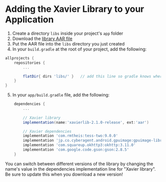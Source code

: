 # Adding the Xavier Library to your Application

1. Create a directory `libs` inside your project's `app` folder
2. Download the [library AAR file](../downloads/v2.1.0/xavierlib-2.1.0-release.aar)
3. Put the AAR file into the `libs` directory you just created
4. In your `build.gradle` at the root of your project, add the following:

```gradle
allprojects {
    repositories {
        ...

        flatDir{ dirs 'libs/' }   // add this line so gradle knows where to find the library
    }
}
```

5. In your `app/build.gradle` file, add the following:

```gradle
    dependencies {
        ...
        
        // Xavier library
        implementation(name:'xavierlib-2.1.0-release', ext:'aar')

        // Xavier dependencies
        implementation 'com.rmtheis:tess-two:9.0.0'
        implementation 'jp.co.cyberagent.android.gpuimage:gpuimage-library:1.3.0'
        implementation 'com.squareup.okhttp3:okhttp:3.11.0'
        implementation 'com.google.code.gson:gson:2.8.5'
    }
```

You can switch between different versions of the library by changing the name's value in the dependencies implementation line for "Xavier library". Be sure to update this when you download a new version!